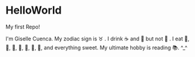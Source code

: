 # HelloWorld
My first Repo!


I'm Giselle Cuenca. My zodiac sign is :taurus: . I drink :coffee: and :beer: but not :tea: . I eat :hamburger:, :icecream:, :cake:, :cookie:, :pizza:, :fries:, :doughnut:, and everything sweet. My ultimate hobby is reading :books:. ^_^
